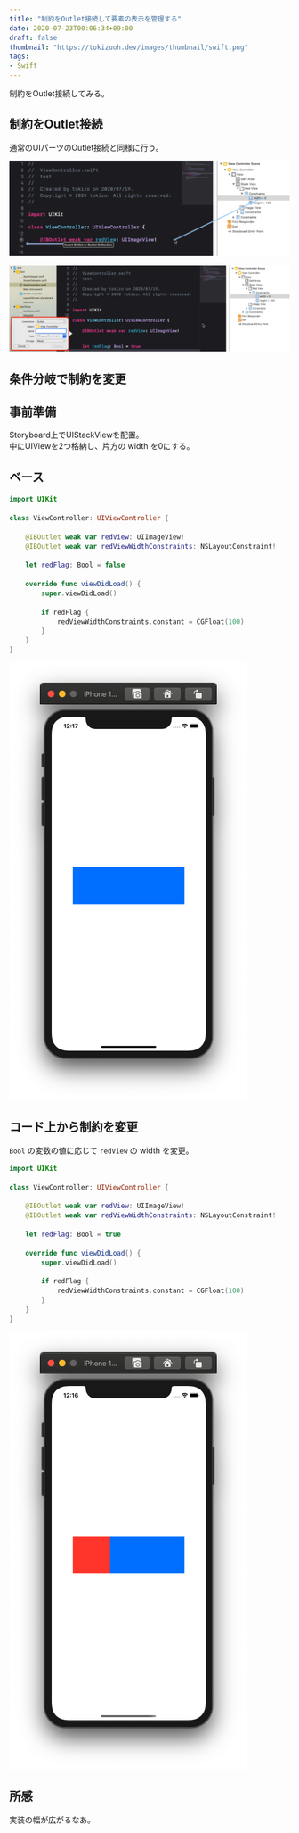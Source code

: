 ```yaml
---
title: "制約をOutlet接続して要素の表示を管理する"
date: 2020-07-23T00:06:34+09:00
draft: false
thumbnail: "https://tokizuoh.dev/images/thumbnail/swift.png"
tags:
- Swift
---
```

制約をOutlet接続してみる。  
<!--more-->  
  
## 制約をOutlet接続  
通常のUIパーツのOutlet接続と同様に行う。  
  
![](./1.png)  
  
![](./2.png)  
  
## 条件分岐で制約を変更  
  
## 事前準備  
Storyboard上でUIStackViewを配置。  
中にUIViewを2つ格納し、片方の width を0にする。  
  
## ベース  
  
```swift
import UIKit

class ViewController: UIViewController {
    
    @IBOutlet weak var redView: UIImageView!
    @IBOutlet weak var redViewWidthConstraints: NSLayoutConstraint!
    
    let redFlag: Bool = false
    
    override func viewDidLoad() {
        super.viewDidLoad()
        
        if redFlag {
            redViewWidthConstraints.constant = CGFloat(100)
        }
    }
}
```
  
![](./4.png)  
  
## コード上から制約を変更  
`Bool` の変数の値に応じて `redView` の width を変更。

```swift
import UIKit

class ViewController: UIViewController {
    
    @IBOutlet weak var redView: UIImageView!
    @IBOutlet weak var redViewWidthConstraints: NSLayoutConstraint!
    
    let redFlag: Bool = true
    
    override func viewDidLoad() {
        super.viewDidLoad()
        
        if redFlag {
            redViewWidthConstraints.constant = CGFloat(100)
        }
    }
}
```
  
![](./3.png)  
  
## 所感  
  
実装の幅が広がるなあ。  
  